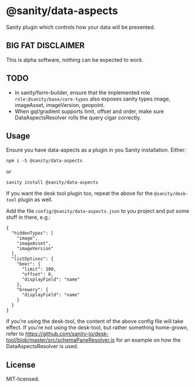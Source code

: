 # @sanity/data-aspects

Sanity plugin which controls how your data will be presented.


## BIG FAT DISCLAIMER

This is alpha software, nothing can be expected to work.

## TODO
- In sanity/form-builder, ensure that the implemented role `role:@sanity/base/core-types` also exposes sanity types image, imageAsset, imageVersion, geopoint.
- When gql/gradient supports limit, offset and order, make sure DataAspectsResolver rolls the query cigar correctly.

## Usage

Ensure you have data-aspects as a plugin in you Sanity installation. Either:
```
npm i -S @sanity/data-aspects
```
or
```
sanity install @sanity/data-aspects
```

If you want the desk tool plugin too, repeat the above for the `@sanity/desk-tool` plugin as well.

Add the file `config/@sanity/data-aspects.json` to you project and put some stuff in there, e.g.:

```
{
  "hiddenTypes": [
    "image",
    "imageAsset",
    "imageVersion"
  ],
  "listOptions": {
    "beer": {
      "limit": 100,
      "offset": 0,
      "displayField": "name"
    },
    "brewery": {
      "displayField": "name"
    }
  }
}
```

If you're using the desk-tool, the content of the above config file will take effect. If you're not using the desk-tool, but rather something home-grown, refer to https://github.com/sanity-io/desk-tool/blob/master/src/schemaPaneResolver.js for an example on how the DataAspectsResolver is used.

## License

MIT-licensed.
